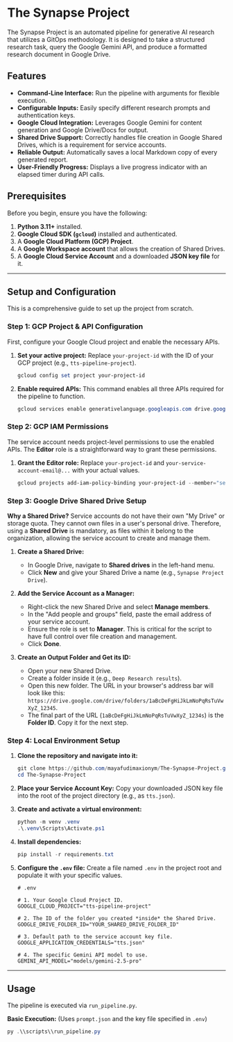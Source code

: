 # The Synapse Project

The Synapse Project is an automated pipeline for generative AI research that utilizes a GitOps methodology. It is designed to take a structured research task, query the Google Gemini API, and produce a formatted research document in Google Drive.

## Features

-   **Command-Line Interface:** Run the pipeline with arguments for flexible execution.
-   **Configurable Inputs:** Easily specify different research prompts and authentication keys.
-   **Google Cloud Integration:** Leverages Google Gemini for content generation and Google Drive/Docs for output.
-   **Shared Drive Support:** Correctly handles file creation in Google Shared Drives, which is a requirement for service accounts.
-   **Reliable Output:** Automatically saves a local Markdown copy of every generated report.
-   **User-Friendly Progress:** Displays a live progress indicator with an elapsed timer during API calls.

## Prerequisites

Before you begin, ensure you have the following:

1.  **Python 3.11+** installed.
2.  **Google Cloud SDK (`gcloud`)** installed and authenticated.
3.  A **Google Cloud Platform (GCP) Project**.
4.  A **Google Workspace account** that allows the creation of Shared Drives.
5.  A **Google Cloud Service Account** and a downloaded **JSON key file** for it.

---

## Setup and Configuration

This is a comprehensive guide to set up the project from scratch.

### Step 1: GCP Project & API Configuration

First, configure your Google Cloud project and enable the necessary APIs.

1.  **Set your active project:**
    Replace `your-project-id` with the ID of your GCP project (e.g., `tts-pipeline-project`).
    ```powershell
    gcloud config set project your-project-id
    ```

2.  **Enable required APIs:**
    This command enables all three APIs required for the pipeline to function.
    ```powershell
    gcloud services enable generativelanguage.googleapis.com drive.googleapis.com docs.googleapis.com
    ```

### Step 2: GCP IAM Permissions

The service account needs project-level permissions to use the enabled APIs. The **Editor** role is a straightforward way to grant these permissions.

1.  **Grant the Editor role:**
    Replace `your-project-id` and `your-service-account-email@...` with your actual values.
    ```powershell
    gcloud projects add-iam-policy-binding your-project-id --member="serviceAccount:your-service-account-email@your-project-id.iam.gserviceaccount.com" --role="roles/editor"
    ```

### Step 3: Google Drive Shared Drive Setup

**Why a Shared Drive?**
Service accounts do not have their own "My Drive" or storage quota. They cannot own files in a user's personal drive. Therefore, using a **Shared Drive** is mandatory, as files within it belong to the organization, allowing the service account to create and manage them.

1.  **Create a Shared Drive:**
    -   In Google Drive, navigate to **Shared drives** in the left-hand menu.
    -   Click **New** and give your Shared Drive a name (e.g., `Synapse Project Drive`).

2.  **Add the Service Account as a Manager:**
    -   Right-click the new Shared Drive and select **Manage members**.
    -   In the "Add people and groups" field, paste the email address of your service account.
    -   Ensure the role is set to **Manager**. This is critical for the script to have full control over file creation and management.
    -   Click **Done**.

3.  **Create an Output Folder and Get its ID:**
    -   Open your new Shared Drive.
    -   Create a folder inside it (e.g., `Deep Research results`).
    -   Open this new folder. The URL in your browser's address bar will look like this: `https://drive.google.com/drive/folders/1aBcDeFgHiJkLmNoPqRsTuVwXyZ_12345`.
    -   The final part of the URL (`1aBcDeFgHiJkLmNoPqRsTuVwXyZ_1234s`) is the **Folder ID**. Copy it for the next step.

### Step 4: Local Environment Setup

1.  **Clone the repository and navigate into it:**
    ```powershell
    git clone https://github.com/mayafudimaxionym/The-Synapse-Project.git
    cd The-Synapse-Project
    ```

2.  **Place your Service Account Key:**
    Copy your downloaded JSON key file into the root of the project directory (e.g., as `tts.json`).

3.  **Create and activate a virtual environment:**
    ```powershell
    python -m venv .venv
    .\.venv\Scripts\Activate.ps1
    ```

4.  **Install dependencies:**
    ```powershell
    pip install -r requirements.txt
    ```

5.  **Configure the `.env` file:**
    Create a file named `.env` in the project root and populate it with your specific values.

    ```env
    # .env

    # 1. Your Google Cloud Project ID.
    GOOGLE_CLOUD_PROJECT="tts-pipeline-project"

    # 2. The ID of the folder you created *inside* the Shared Drive.
    GOOGLE_DRIVE_FOLDER_ID="YOUR_SHARED_DRIVE_FOLDER_ID"

    # 3. Default path to the service account key file.
    GOOGLE_APPLICATION_CREDENTIALS="tts.json"

    # 4. The specific Gemini API model to use.
    GEMINI_API_MODEL="models/gemini-2.5-pro"
    ```

---

## Usage

The pipeline is executed via `run_pipeline.py`.

**Basic Execution:**
(Uses `prompt.json` and the key file specified in `.env`)
```powershell
py .\\scripts\\run_pipeline.py